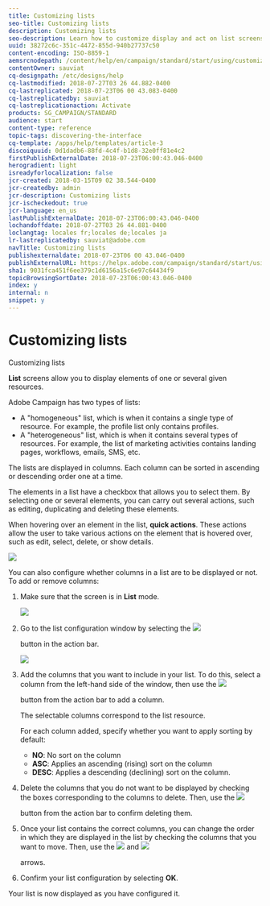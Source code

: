 ```yaml
---
title: Customizing lists
seo-title: Customizing lists
description: Customizing lists
seo-description: Learn how to customize display and act on list screens in Adobe Campaign Standard:sorting, filtering, deleting or duplicating elements. Lists screens display elements of one or several given resources.
uuid: 38272c6c-351c-4472-855d-940b27737c50
content-encoding: ISO-8859-1
aemsrcnodepath: /content/help/en/campaign/standard/start/using/customizing-lists
contentOwner: sauviat
cq-designpath: /etc/designs/help
cq-lastmodified: 2018-07-27T03 26 44.882-0400
cq-lastreplicated: 2018-07-23T06 00 43.083-0400
cq-lastreplicatedby: sauviat
cq-lastreplicationaction: Activate
products: SG_CAMPAIGN/STANDARD
audience: start
content-type: reference
topic-tags: discovering-the-interface
cq-template: /apps/help/templates/article-3
discoiquuid: 0d1dadb6-88fd-4c4f-b1d8-32e0ff81e4c2
firstPublishExternalDate: 2018-07-23T06:00:43.046-0400
herogradient: light
isreadyforlocalization: false
jcr-created: 2018-03-15T09 02 38.544-0400
jcr-createdby: admin
jcr-description: Customizing lists
jcr-ischeckedout: true
jcr-language: en_us
lastPublishExternalDate: 2018-07-23T06:00:43.046-0400
lochandoffdate: 2018-07-27T03 26 44.881-0400
loclangtag: locales fr;locales de;locales ja
lr-lastreplicatedby: sauviat@adobe.com
navTitle: Customizing lists
publishexternaldate: 2018-07-23T06 00 43.046-0400
publishExternalURL: https://helpx.adobe.com/campaign/standard/start/using/customizing-lists.html
sha1: 9031fca451f6ee379c1d6156a15c6e97c64434f9
topicBrowsingSortDate: 2018-07-23T06:00:43.046-0400
index: y
internal: n
snippet: y
---
```


# Customizing lists

Customizing lists

**List** screens allow you to display elements of one or several given resources.

Adobe Campaign has two types of lists:

* A "homogeneous" list, which is when it contains a single type of resource. For example, the profile list only contains profiles.
* A "heterogeneous" list, which is when it contains several types of resources. For example, the list of marketing activities contains landing pages, workflows, emails, SMS, etc.

The lists are displayed in columns. Each column can be sorted in ascending or descending order one at a time.

The elements in a list have a checkbox that allows you to select them. By selecting one or several elements, you can carry out several actions, such as editing, duplicating and deleting these elements.

When hovering over an element in the list, **quick actions**. These actions allow the user to take various actions on the element that is hovered over, such as edit, select, delete, or show details. 

![](assets/overview_list_quickactions.png)

You can also configure whether columns in a list are to be displayed or not. To add or remove columns:

1. Make sure that the screen is in **List** mode.

   ![](assets/export_list_mode_switch.png)

1. Go to the list configuration window by selecting the  ![](assets/ColumnSettings.png)

   button in the action bar.

   ![](assets/list_configuration1.png)

1. Add the columns that you want to include in your list. To do this, select a column from the left-hand side of the window, then use the  ![](assets/arrowRight.png)

   button from the action bar to add a column.

   The selectable columns correspond to the list resource.

   For each column added, specify whether you want to apply sorting by default:

    * **NO**: No sort on the column
    * **ASC**: Applies an ascending (rising) sort on the column
    * **DESC**: Applies a descending (declining) sort on the column.

1. Delete the columns that you do not want to be displayed by checking the boxes corresponding to the columns to delete. Then, use the  ![](assets/delete.png)

   button from the action bar to confirm deleting them.
1. Once your list contains the correct columns, you can change the order in which they are displayed in the list by checking the columns that you want to move. Then, use the  ![](assets/arrowDown.png) and  ![](assets/arrowUp.png)

   arrows.
1. Confirm your list configuration by selecting **OK**.

Your list is now displayed as you have configured it.
